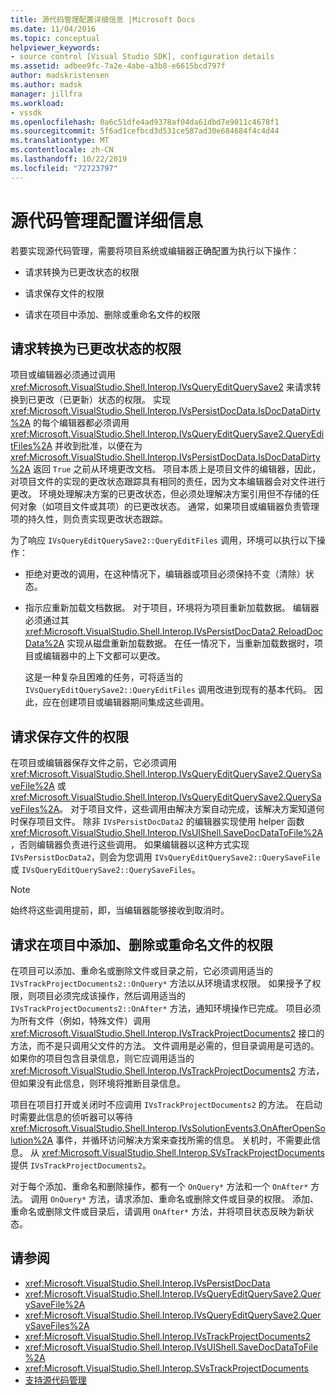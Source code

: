 ```yaml
---
title: 源代码管理配置详细信息 |Microsoft Docs
ms.date: 11/04/2016
ms.topic: conceptual
helpviewer_keywords:
- source control [Visual Studio SDK], configuration details
ms.assetid: adbee9fc-7a2e-4abe-a3b8-e6615bcd797f
author: madskristensen
ms.author: madsk
manager: jillfra
ms.workload:
- vssdk
ms.openlocfilehash: 0a6c51dfe4ad9378af04da61dbd7e9011c4678f1
ms.sourcegitcommit: 5f6ad1cefbcd3d531ce587ad30e684684f4c4d44
ms.translationtype: MT
ms.contentlocale: zh-CN
ms.lasthandoff: 10/22/2019
ms.locfileid: "72723797"
---
```

# <a name="source-control-configuration-details"></a>源代码管理配置详细信息
若要实现源代码管理，需要将项目系统或编辑器正确配置为执行以下操作：

- 请求转换为已更改状态的权限

- 请求保存文件的权限

- 请求在项目中添加、删除或重命名文件的权限

## <a name="request-permission-to-transition-to-changed-state"></a>请求转换为已更改状态的权限
 项目或编辑器必须通过调用 <xref:Microsoft.VisualStudio.Shell.Interop.IVsQueryEditQuerySave2> 来请求转换到已更改（已更新）状态的权限。 实现 <xref:Microsoft.VisualStudio.Shell.Interop.IVsPersistDocData.IsDocDataDirty%2A> 的每个编辑器都必须调用 <xref:Microsoft.VisualStudio.Shell.Interop.IVsQueryEditQuerySave2.QueryEditFiles%2A> 并收到批准，以便在为 <xref:Microsoft.VisualStudio.Shell.Interop.IVsPersistDocData.IsDocDataDirty%2A> 返回 `True` 之前从环境更改文档。 项目本质上是项目文件的编辑器，因此，对项目文件的实现的更改状态跟踪具有相同的责任，因为文本编辑器会对文件进行更改。 环境处理解决方案的已更改状态，但必须处理解决方案引用但不存储的任何对象（如项目文件或其项）的已更改状态。 通常，如果项目或编辑器负责管理项的持久性，则负责实现更改状态跟踪。

 为了响应 `IVsQueryEditQuerySave2::QueryEditFiles` 调用，环境可以执行以下操作：

- 拒绝对更改的调用，在这种情况下，编辑器或项目必须保持不变（清除）状态。

- 指示应重新加载文档数据。 对于项目，环境将为项目重新加载数据。 编辑器必须通过其 <xref:Microsoft.VisualStudio.Shell.Interop.IVsPersistDocData2.ReloadDocData%2A> 实现从磁盘重新加载数据。 在任一情况下，当重新加载数据时，项目或编辑器中的上下文都可以更改。

  这是一种复杂且困难的任务，可将适当的 `IVsQueryEditQuerySave2::QueryEditFiles` 调用改进到现有的基本代码。 因此，应在创建项目或编辑器期间集成这些调用。

## <a name="request-permission-to-save-a-file"></a>请求保存文件的权限
 在项目或编辑器保存文件之前，它必须调用 <xref:Microsoft.VisualStudio.Shell.Interop.IVsQueryEditQuerySave2.QuerySaveFile%2A> 或 <xref:Microsoft.VisualStudio.Shell.Interop.IVsQueryEditQuerySave2.QuerySaveFiles%2A>。 对于项目文件，这些调用由解决方案自动完成，该解决方案知道何时保存项目文件。 除非 `IVsPersistDocData2` 的编辑器实现使用 helper 函数 <xref:Microsoft.VisualStudio.Shell.Interop.IVsUIShell.SaveDocDataToFile%2A>，否则编辑器负责进行这些调用。 如果编辑器以这种方式实现 `IVsPersistDocData2`，则会为您调用 `IVsQueryEditQuerySave2::QuerySaveFile` 或 `IVsQueryEditQuerySave2::QuerySaveFiles`。

> [!NOTE]
> 始终将这些调用提前，即，当编辑器能够接收到取消时。

## <a name="request-permission-to-add-remove-or-rename-files-in-the-project"></a>请求在项目中添加、删除或重命名文件的权限
 在项目可以添加、重命名或删除文件或目录之前，它必须调用适当的 `IVsTrackProjectDocuments2::OnQuery*` 方法以从环境请求权限。 如果授予了权限，则项目必须完成该操作，然后调用适当的 `IVsTrackProjectDocuments2::OnAfter*` 方法，通知环境操作已完成。 项目必须为所有文件（例如，特殊文件）调用 <xref:Microsoft.VisualStudio.Shell.Interop.IVsTrackProjectDocuments2> 接口的方法，而不是只调用父文件的方法。 文件调用是必需的，但目录调用是可选的。 如果你的项目包含目录信息，则它应调用适当的 <xref:Microsoft.VisualStudio.Shell.Interop.IVsTrackProjectDocuments2> 方法，但如果没有此信息，则环境将推断目录信息。

 项目在项目打开或关闭时不应调用 `IVsTrackProjectDocuments2` 的方法。 在启动时需要此信息的侦听器可以等待 <xref:Microsoft.VisualStudio.Shell.Interop.IVsSolutionEvents3.OnAfterOpenSolution%2A> 事件，并循环访问解决方案来查找所需的信息。 关机时，不需要此信息。 从 <xref:Microsoft.VisualStudio.Shell.Interop.SVsTrackProjectDocuments> 提供 `IVsTrackProjectDocuments2`。

 对于每个添加、重命名和删除操作，都有一个 `OnQuery*` 方法和一个 `OnAfter*` 方法。 调用 `OnQuery*` 方法，请求添加、重命名或删除文件或目录的权限。 添加、重命名或删除文件或目录后，请调用 `OnAfter*` 方法，并将项目状态反映为新状态。

## <a name="see-also"></a>请参阅

- <xref:Microsoft.VisualStudio.Shell.Interop.IVsPersistDocData>
- <xref:Microsoft.VisualStudio.Shell.Interop.IVsQueryEditQuerySave2.QuerySaveFile%2A>
- <xref:Microsoft.VisualStudio.Shell.Interop.IVsQueryEditQuerySave2.QuerySaveFiles%2A>
- <xref:Microsoft.VisualStudio.Shell.Interop.IVsTrackProjectDocuments2>
- <xref:Microsoft.VisualStudio.Shell.Interop.IVsUIShell.SaveDocDataToFile%2A>
- <xref:Microsoft.VisualStudio.Shell.Interop.SVsTrackProjectDocuments>
- [支持源代码管理](../../extensibility/internals/supporting-source-control.md)